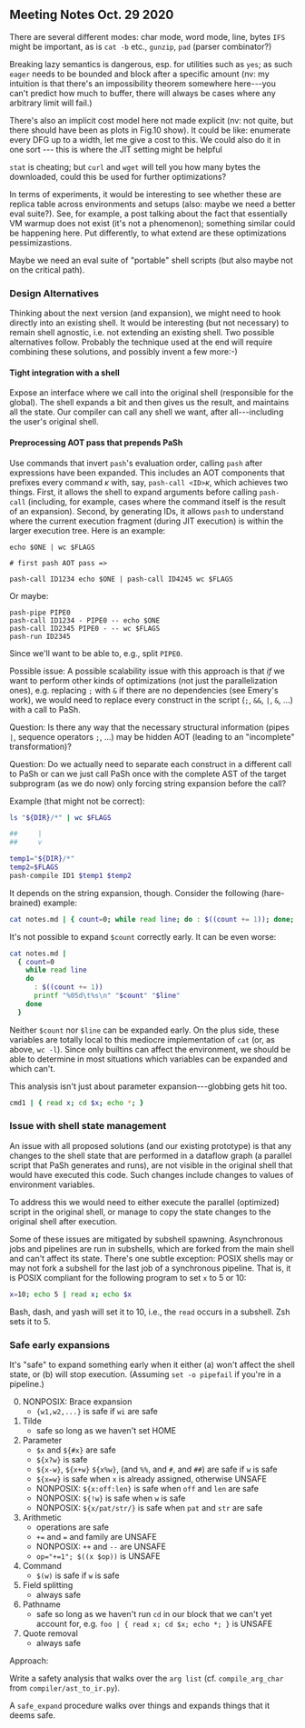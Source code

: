 

## Meeting Notes Oct. 29 2020

There are several different modes: char mode, word mode, line, bytes
`IFS` might be important, as is `cat -b` etc., `gunzip`, `pad` (parser combinator?)

Breaking lazy semantics is dangerous, esp. for utilities such as `yes`; as such `eager` needs to be bounded and block after a specific amount
(nv: my intuition is that there's an impossibility theorem somewhere here---you can't predict how much to buffer, there will always be cases where any arbitrary limit will fail.)

There's also an implicit cost model here not made explicit (nv: not quite, but there should have been as plots in Fig.10 show).
It could be like: enumerate every DFG up to a width, let me give a cost to this.
We could also do it in one sort --- this is where the JIT setting might be helpful

`stat` is cheating; but `curl` and `wget` will tell you how many bytes the downloaded, could this be used for further optimizations?

In terms of experiments, it would be interesting to see whether these are replica table across environments and setups (also: maybe we need a better eval suite?).
See, for example, a post talking about the fact that essentially VM warmup does not exist (it's not a phenomenon); something similar could be happening here.
Put differently, to what extend are these optimizations pessimizastions.

Maybe we need an eval suite of "portable" shell scripts (but also maybe not on the critical path).

### Design Alternatives

Thinking about the next version (and expansion), we might need to hook directly into an existing shell.
It would be interesting (but not necessary) to remain shell agnostic, i.e. not extending an existing shell.
Two possible alternatives follow. Probably the technique used at the end will require combining these solutions, and possibly invent a few more:-)

#### Tight integration with a shell

Expose an interface where we call into the original shell (responsible for the global).
The shell expands a bit and then gives us the result, and maintains all the state.
Our compiler can call any shell we want, after all---including the user's original shell.

#### Preprocessing AOT pass that prepends PaSh

Use commands that invert `pash`'s evaluation order, calling `pash` after expressions have been expanded.
This includes an AOT components that prefixes every command _κ_ with, say, `pash-call <ID>`_κ_, which achieves two things.
First, it allows the shell to expand arguments before calling `pash-call` (including, for example, cases where the command itself is the result of an expansion).
Second, by generating IDs, it allows `pash` to understand where the current execution fragment (during JIT execution) is within the larger execution tree.
Here is an example:

```
echo $ONE | wc $FLAGS

# first pash AOT pass =>

pash-call ID1234 echo $ONE | pash-call ID4245 wc $FLAGS
```

Or maybe:

```
pash-pipe PIPE0
pash-call ID1234 - PIPE0 -- echo $ONE
pash-call ID2345 PIPE0 - -- wc $FLAGS
pash-run ID2345
```

Since we'll want to be able to, e.g., split `PIPE0`.

Possible issue: A possible scalability issue with this approach is that _if_ we want to perform other kinds of optimizations (not just the parallelization ones), e.g. replacing `;` with `&` if there are no dependencies (see Emery's work), we would need to replace every construct in the script (`;`, `&&`, `|`, `&`, ...) with a call to PaSh.

Question: Is there any way that the necessary structural information (pipes `|`, sequence operators `;`, ...) may be hidden AOT (leading to an "incomplete" transformation)?

Question: Do we actually need to separate each construct in a different call to PaSh or can we just call PaSh once with the complete AST of the target subprogram (as we do now) only forcing string expansion before the call?

Example (that might not be correct):

```sh
ls "${DIR}/*" | wc $FLAGS

##     |
##     v

temp1="${DIR}/*"
temp2=$FLAGS
pash-compile ID1 $temp1 $temp2
```

It depends on the string expansion, though. Consider the following
(hare-brained) example:

```sh
cat notes.md | { count=0; while read line; do : $((count += 1)); done; echo $count ; }
```

It's not possible to expand `$count` correctly early. It can be even
worse:

```sh
cat notes.md | 
  { count=0
    while read line
    do 
      : $((count += 1))
      printf "%05d\t%s\n" "$count" "$line"
    done
  }
```

Neither `$count` nor `$line` can be expanded early. On the plus side,
these variables are totally local to this mediocre implementation of
`cat` (or, as above, `wc -l`). Since only builtins can affect the
environment, we should be able to determine in most situations which
variables can be expanded and which can't.

This analysis isn't just about parameter expansion---globbing gets hit too.

```sh
cmd1 | { read x; cd $x; echo *; }
```

### Issue with shell state management

An issue with all proposed solutions (and our existing prototype) is that any changes to the shell state that are performed in a dataflow graph (a parallel script that PaSh generates and runs), are not visible in the original shell that would have executed this code. Such changes include changes to values of environment variables.

To address this we would need to either execute the parallel (optimized) script in the original shell, or manage to copy the state changes to the original shell after execution.

Some of these issues are mitigated by subshell spawning. Asynchronous
jobs and pipelines are run in subshells, which are forked from the
main shell and can't affect its state. There's one subtle exception:
POSIX shells may or may not fork a subshell for the last job of a
synchronous pipeline. That is, it is POSIX compliant for the following
program to set `x` to 5 or 10:

```sh
x=10; echo 5 | read x; echo $x
```

Bash, dash, and yash will set it to 10, i.e., the `read` occurs in a
subshell. Zsh sets it to 5.

### Safe early expansions

It's "safe" to expand something early when it either (a) won't affect
the shell state, or (b) will stop execution. (Assuming `set -o
pipefail` if you're in a pipeline.)

 0. NONPOSIX: Brace expansion
    * `{w1,w2,...}` is safe if `wi` are safe
 1. Tilde
    * safe so long as we haven't set HOME
 2. Parameter
    * `$x` and `${#x}` are safe
    * `${x?w}` is safe
    * `${x-w}`, `${x+w}` `${x%w}`, (and `%%`, and `#`, and `##`) are safe if `w` is safe
    * `${x=w}` is safe when `x` is already assigned, otherwise UNSAFE
    * NONPOSIX: `${x:off:len}` is safe when `off` and `len` are safe
    * NONPOSIX: `${!w}` is safe when `w` is safe
    * NONPOSIX: `${x/pat/str/}` is safe when `pat` and `str` are safe
 3. Arithmetic
    * operations are safe
    * `+=` and `=` and family are UNSAFE
    * NONPOSIX: `++` and `--` are UNSAFE
    * `op="+=1"; $((x $op))` is UNSAFE
 4. Command
    * `$(w)` is safe if `w` is safe
 5. Field splitting
    * always safe
 6. Pathname
    * safe so long as we haven't run `cd` in our block that we can't yet account for, e.g.
      `foo | { read x; cd $x; echo *; }` is UNSAFE
 7. Quote removal
    * always safe
    
Approach:

  Write a safety analysis that walks over the `arg list`
  (cf. `compile_arg_char` from `compiler/ast_to_ir.py`).
  
  A `safe_expand` procedure walks over things and expands things that
  it deems safe.
